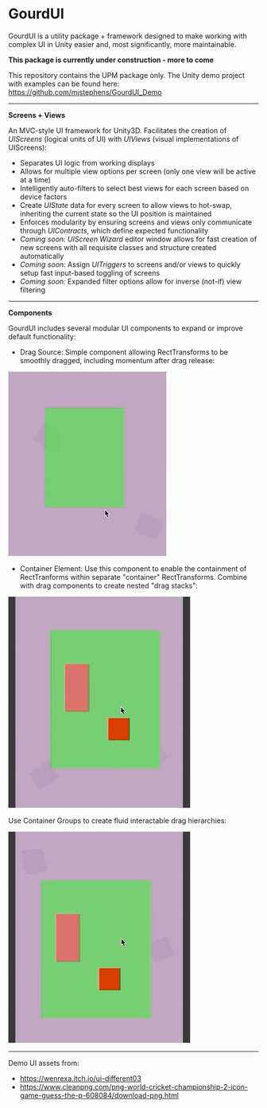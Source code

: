 # GourdUI

GourdUI is a utility package + framework designed to make working with complex UI in Unity easier and, most significantly, more maintainable.

**This package is currently under construction - more to come**

This repository contains the UPM package only. The Unity demo project with examples can be found here: https://github.com/mjstephens/GourdUI_Demo   

---
**Screens + Views**


An MVC-style UI framework for Unity3D. Facilitates the creation of *UIScreens* (logical units of UI) with *UIViews* (visual implementations of UIScreens):


- Separates UI logic from working displays
- Allows for multiple view options per screen (only one view will be active at a time)
- Intelligently auto-filters to select best views for each screen based on device factors
- Create *UIState* data for every screen to allow views to hot-swap, inheriting the current state so the UI position is maintained
- Enforces modularity by ensuring screens and views only communicate through *UIContracts*, which define expected functionality
- *Coming soon:* *UIScreen Wizard* editor window allows for fast creation of new screens with all requisite classes and structure created automatically
- *Coming soon:* Assign *UITriggers* to screens and/or views to quickly setup fast input-based toggling of screens
- *Coming soon:* Expanded filter options allow for inverse (not-if) view filtering

---

**Components**

GourdUI includes several modular UI components to expand or improve default functionality:

- Drag Source: Simple component allowing RectTransforms to be smoothly dragged, including momentum after drag release:

![](Demo/gourui_drag.gif)

- Container Element: Use this component to enable the containment of RectTranforms within separate "container" RectTransforms. Combine with drag components to create nested "drag stacks":

![](Demo/gourdui_nestedDrag.gif)

Use Container Groups to create fluid interactable drag hierarchies:

![](Demo/gourUI_nestedFluid.gif)


---


Demo UI assets from:
- https://wenrexa.itch.io/ui-different03
- https://www.cleanpng.com/png-world-cricket-championship-2-icon-game-guess-the-p-608084/download-png.html
